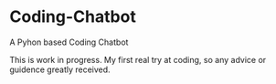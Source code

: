 # Coding-Chatbot
A Pyhon based Coding Chatbot

This is work in progress. My first real try at coding, so any advice or guidence greatly received.
